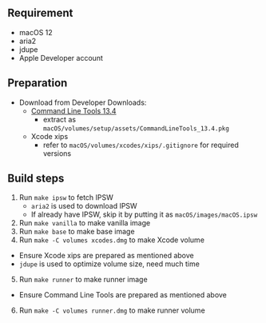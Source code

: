 ## Requirement

- macOS 12
- aria2
- jdupe
- Apple Developer account

## Preparation

- Download from Developer Downloads:
  - [Command Line Tools 13.4](https://download.developer.apple.com/Developer_Tools/Command_Line_Tools_for_Xcode_13.4/Command_Line_Tools_for_Xcode_13.4.dmg)
    - extract as `macOS/volumes/setup/assets/CommandLineTools_13.4.pkg`
  - Xcode xips
    - refer to `macOS/volumes/xcodes/xips/.gitignore` for required versions

## Build steps

1. Run `make ipsw` to fetch IPSW
   - `aria2` is used to download IPSW
   - If already have IPSW, skip it by putting it as `macOS/images/macOS.ipsw`
2. Run `make vanilla` to make vanilla image
3. Run `make base` to make base image
4. Run `make -C volumes xcodes.dmg` to make Xcode volume
  - Ensure Xcode xips are prepared as mentioned above
  - `jdupe` is used to optimize volume size, need much time
5. Run `make runner` to make runner image
  - Ensure Command Line Tools are prepared as mentioned above
6. Run `make -C volumes runner.dmg` to make runner volume
